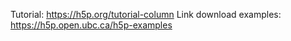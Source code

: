 Tutorial: https://h5p.org/tutorial-column
Link download examples: https://h5p.open.ubc.ca/h5p-examples
